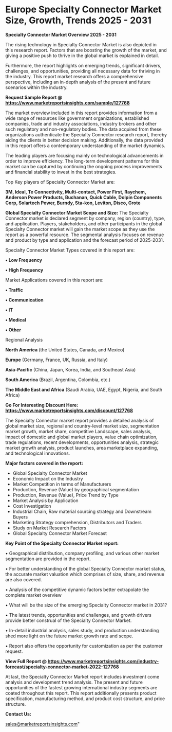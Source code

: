  # Europe Specialty Connector Market Size, Growth, Trends 2025 - 2031

<Strong> Specialty Connector Market Overview 2025 - 2031</strong>

The rising technology in Specialty Connector Market is also depicted in this research report. Factors that are boosting the growth of the market, and giving a positive push to thrive in the global market is explained in detail.

Furthermore, the report highlights on emerging trends, significant drivers, challenges, and opportunities, providing all necessary data for thriving in the industry. This report market research offers a comprehensive perspective, including an in-depth analysis of the present and future scenarios within the industry.

<strong>Request Sample Report @ <a href=https://www.marketreportsinsights.com/sample/127768>https://www.marketreportsinsights.com/sample/127768</a></strong>

The market overview included in this report provides information from a wide range of resources like government organizations, established companies, trade and industry associations, industry brokers and other such regulatory and non-regulatory bodies. The data acquired from these organizations authenticate the Specialty Connector research report, thereby aiding the clients in better decision making. Additionally, the data provided in this report offers a contemporary understanding of the market dynamics.

The leading players are focusing mainly on technological advancements in order to improve efficiency. The long-term development patterns for this market can be captured by continuing the ongoing process improvements and financial stability to invest in the best strategies.

Top Key players of Specialty Connector Market are:

<strong>3M, Ideal, Te Connectivity, Multi-contact, Power First, Raychem, Anderson Power Products, Buchanan, Quick Cable, Dolpin Components Corp, Solartech Power, Burndy, Sta-kon, Leviton, Disco, Grote</strong>

<strong><b>Global Specialty Connector Market Scope and Size:</b></strong>
The Specialty Connector market is declared segment by company, region (country), type, and application. Players, stakeholders, and other participants in the global Specialty Connector market will gain the market scope as they use the report as a powerful resource. The segmental analysis focuses on revenue and product by type and application and the forecast period of 2025-2031.

Specialty Connector Market Types covered in this report are:

<strong>• Low Frequency

• High Frequency</strong>

Market Applications covered in this report are:

<strong>• Traffic

• Communication

• IT

• Medical

• Other</strong> 

Regional Analysis

<strong>North America</strong> (the United States, Canada, and Mexico)

<strong>Europe</strong> (Germany, France, UK, Russia, and Italy)

<strong>Asia-Pacific</strong> (China, Japan, Korea, India, and Southeast Asia)

<strong>South America</strong> (Brazil, Argentina, Colombia, etc.)

<strong>The Middle East and Africa</strong> (Saudi Arabia, UAE, Egypt, Nigeria, and South Africa)

<strong>Go For Interesting Discount Here: <a href=https://www.marketreportsinsights.com/discount/127768>https://www.marketreportsinsights.com/discount/127768</a></strong>

The Specialty Connector market report provides a detailed analysis of global market size, regional and country-level market size, segmentation market growth, market share, competitive Landscape, sales analysis, impact of domestic and global market players, value chain optimization, trade regulations, recent developments, opportunities analysis, strategic market growth analysis, product launches, area marketplace expanding, and technological innovations.

<strong><b>Major factors covered in the report:</b></strong>
<ul>
  <li>Global Specialty Connector Market </li>
  <li>Economic Impact on the Industry</li>
  <li>Market Competition in terms of Manufacturers</li>
  <li>Production, Revenue (Value) by geographical segmentation</li>
  <li>Production, Revenue (Value), Price Trend by Type</li>
  <li>Market Analysis by Application</li>
  <li>Cost Investigation</li>
  <li>Industrial Chain, Raw material sourcing strategy and Downstream Buyers</li>
  <li>Marketing Strategy comprehension, Distributors and Traders</li>
  <li>Study on Market Research Factors</li>
  <li>Global Specialty Connector Market Forecast</li>
</ul>

<strong><b>Key Point of the Specialty Connector Market report:</b></strong>

• Geographical distribution, company profiling, and various other market segmentation are provided in the report.

• For better understanding of the global Specialty Connector market status, the accurate market valuation which comprises of size, share, and revenue are also covered.

• Analysis of the competitive dynamic factors better extrapolate the complete market overview

• What will be the size of the emerging Specialty Connector market in 2031?

• The latest trends, opportunities and challenges, and growth drivers provide better construal of the Specialty Connector Market.

• In-detail industrial analysis, sales study, and production understanding shed more light on the future market growth rate and scope.

• Report also offers the opportunity for customization as per the customer request.

<strong><b>View Full Report @ <a href=https://www.marketreportsinsights.com/industry-forecast/specialty-connector-market-2022-127768>https://www.marketreportsinsights.com/industry-forecast/specialty-connector-market-2022-127768</a></b></strong>


At last, the Specialty Connector Market report includes investment come analysis and development trend analysis. The present and future opportunities of the fastest growing international industry segments are coated throughout this report. This report additionally presents product specification, manufacturing method, and product cost structure, and price structure.

<strong>Contact Us:</strong>

sales@marketreportsinsights.com"
